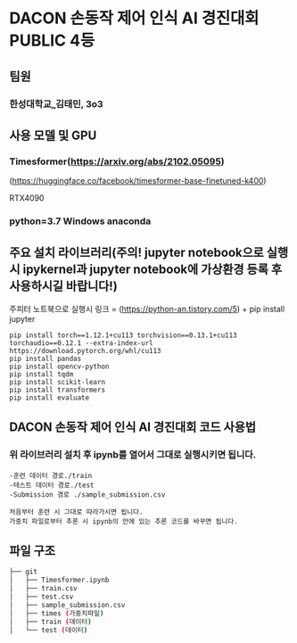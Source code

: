 # DACON 손동작 제어 인식 AI 경진대회 PUBLIC 4등

## 팀원
### 한성대학교_김태민, 3o3

## 사용 모델 및 GPU
### Timesformer(https://arxiv.org/abs/2102.05095)
(https://huggingface.co/facebook/timesformer-base-finetuned-k400)

RTX4090

### python=3.7 Windows anaconda
## 주요 설치 라이브러리(주의! jupyter notebook으로 실행 시 ipykernel과 jupyter notebook에 가상환경 등록 후 사용하시길 바랍니다!)
주피터 노트북으로 실행시 링크 = (https://python-an.tistory.com/5) + pip install jupyter
```
pip install torch==1.12.1+cu113 torchvision==0.13.1+cu113 torchaudio==0.12.1 --extra-index-url https://download.pytorch.org/whl/cu113
pip install pandas
pip install opencv-python
pip install tqdm
pip install scikit-learn
pip install transformers
pip install evaluate
```

## DACON 손동작 제어 인식 AI 경진대회 코드 사용법
### 위 라이브러리 설치 후 ipynb를 열어서 그대로 실행시키면 됩니다.
```
-훈련 데이터 경로./train
-테스트 데이터 경로./test
-Submission 경로 ./sample_submission.csv
```
```
처음부터 훈련 시 그대로 따라가시면 됩니다.
가중치 파일로부터 추론 시 ipynb의 안에 있는 추론 코드를 바꾸면 됩니다.
```

## 파일 구조
```bash
├── git
│   ├── Timesformer.ipynb
│   ├── train.csv
│   ├── test.csv
│   ├── sample_submission.csv
│   ├── times (가중치파일)
│   ├── train (데이터)
│   └── test (데이터)

``` 
